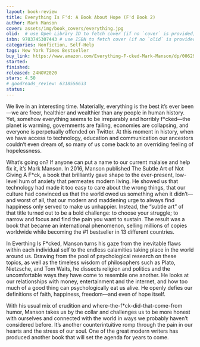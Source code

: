 ```yaml
---
layout: book-review
title: Everything Is F'd: A Book About Hope (F'd Book 2)
author: Mark Manson
cover: assets/img/book_covers/everything.jpg
olid:  # use Open Library ID to fetch cover (if no `cover` is provided)
isbn: 9783745307443 # use ISBN to fetch cover (if no `olid` is provided, dashes are optional)
categories: Nonfiction, Self-Help
tags: New York Times Bestseller
buy_link: https://www.amazon.com/Everything-F-cked-Mark-Manson/dp/0062956566/ref=tmm_pap_swatch_0
started: 
finished: 
released: 24NOV2020
stars: 4.50
# goodreads_review: 6318556633
status: 
---
```


We live in an interesting time. Materially, everything is the best it’s ever been—we are freer, healthier and wealthier than any people in human history. Yet, somehow everything seems to be irreparably and horribly f*cked—the planet is warming, governments are failing, economies are collapsing, and everyone is perpetually offended on Twitter. At this moment in history, when we have access to technology, education and communication our ancestors couldn’t even dream of, so many of us come back to an overriding feeling of hopelessness.

What’s going on? If anyone can put a name to our current malaise and help fix it, it’s Mark Manson. In 2016, Manson published The Subtle Art of Not Giving A F*ck, a book that brilliantly gave shape to the ever-present, low-level hum of anxiety that permeates modern living. He showed us that technology had made it too easy to care about the wrong things, that our culture had convinced us that the world owed us something when it didn’t—and worst of all, that our modern and maddening urge to always find happiness only served to make us unhappier. Instead, the “subtle art” of that title turned out to be a bold challenge: to choose your struggle; to narrow and focus and find the pain you want to sustain. The result was a book that became an international phenomenon, selling millions of copies worldwide while becoming the #1 bestseller in 13 different countries.

In Everthing Is F*cked, Manson turns his gaze from the inevitable flaws within each individual self to the endless calamities taking place in the world around us. Drawing from the pool of psychological research on these topics, as well as the timeless wisdom of philosophers such as Plato, Nietzsche, and Tom Waits, he dissects religion and politics and the uncomfortable ways they have come to resemble one another. He looks at our relationships with money, entertainment and the internet, and how too much of a good thing can psychologically eat us alive. He openly defies our definitions of faith, happiness, freedom—and even of hope itself.

With his usual mix of erudition and where-the-f*ck-did-that-come-from humor, Manson takes us by the collar and challenges us to be more honest with ourselves and connected with the world in ways we probably haven’t considered before. It’s another counterintuitive romp through the pain in our hearts and the stress of our soul. One of the great modern writers has produced another book that will set the agenda for years to come.
